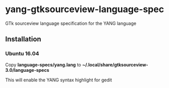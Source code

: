 # yang-gtksourceview-language-spec
GTk sourceview language specification for the YANG language
## Installation
### Ubuntu 16.04
Copy **language-specs/yang.lang** to **~/.local/share/gtksourceview-3.0/language-specs**

This will enable the YANG syntax highlight for gedit
